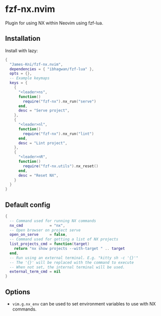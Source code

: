 # fzf-nx.nvim

Plugin for using NX within Neovim using fzf-lua.


## Installation

Install with lazy:

```lua
{
  "James-Kni/fzf-nx.nvim",
  dependencies = { "ibhagwan/fzf-lua" },
  opts = {},
  -- Example keymaps
  keys = {
    {
      "<leader>ns",
      function()
        require("fzf-nx").nx_run("serve")
      end,
      desc = "Serve project",
    },
    {
      "<leader>nl",
      function()
        require("fzf-nx").nx_run("lint")
      end,
      desc = "Lint project",
    },
    {
      "<leader>nR",
      function()
        require("fzf-nx.utils").nx_reset()
      end,
      desc = "Reset NX",
    }
  }
}
```

## Default config
```lua
{
  -- Command used for running NX commands
  nx_cmd            = "nx",
  -- Open browser on project serve
  open_on_serve     = false,
  -- Command used for getting a list of NX projects
  list_projects_cmd = function(target)
    return "nx show projects --with-target " .. target
  end,
  -- Run using an external terminal. E.g. "kitty sh -c '{}'"
  -- The '{}' will be replaced with the command to execute
  -- When not set, the internal terminal will be used.
  external_term_cmd = nil
}
```

## Options

- `vim.g.nx_env` can be used to set environment variables to use with NX commands.
